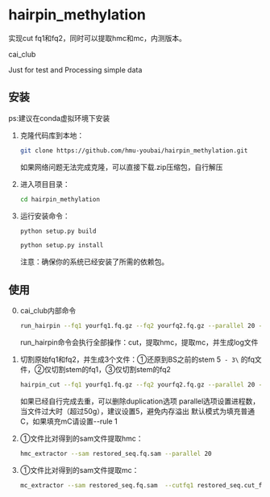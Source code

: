 # hairpin_methylation
实现cut fq1和fq2，同时可以提取hmc和mc，内测版本。

cai_club

Just for test and Processing simple data

## 安装 
ps:建议在conda虚拟环境下安装

1. 克隆代码库到本地：

   ```bash
   git clone https://github.com/hmu-youbai/hairpin_methylation.git
   ```
   
   如果网络问题无法完成克隆，可以直接下载.zip压缩包，自行解压
   
2. 进入项目目录：
 
   ```bash
   cd hairpin_methylation
   ```
3. 运行安装命令：   

   ```bash
   python setup.py build
   ```
   ```bash
   python setup.py install
   ```
   注意：确保你的系统已经安装了所需的依赖包。


## 使用 

0. cai_club内部命令

   ```bash
   run_hairpin --fq1 yourfq1.fq.gz --fq2 yourfq2.fq.gz --parallel 20 --duplication 1
    ```
   run_hairpin命令会执行全部操作：cut，提取hmc，提取mc，并生成log文件


1. 切割原始fq1和fq2，并生成3个文件：①还原到BS之前的stem 5` - 3\` 的fq文件，②仅切割stem的fq1，③仅切割stem的fq2

   ```bash
   hairpin_cut --fq1 yourfq1.fq.gz --fq2 yourfq2.fq.gz --parallel 20 --duplication 1
    ```
   
   如果已经自行完成去重，可以删除duplication选项
   parallel选项设置进程数，当文件过大时（超过50g），建议设置5，避免内存溢出
   默认模式为填充普通C，如果填充mC请设置--rule 1


2. ①文件比对得到的sam文件提取hmc：
 
   ```bash
   hmc_extractor --sam restored_seq.fq.sam --parallel 20
    ```
  

3. ①文件比对得到的sam文件提取mc：
 
   ```bash
   mc_extractor --sam restored_seq.fq.sam  --cutfq1 restored_seq.cut_f1.fq --parallel 20
    ```

